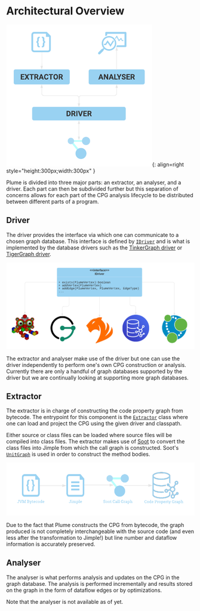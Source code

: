 # Architectural Overview


![Plume Architectural Overview](../assets/images/architectural-overview.png){: align=right style="height:300px;width:300px" }

Plume is divided into three major parts: an extractor, an analyser, and a driver.
Each part can then be subdivided further but this separation of concerns allows for
each part of the CPG analysis lifecycle to be distributed between different parts of
a program.


## Driver

The driver provides the interface via which one can communicate to a chosen graph database.
This interface is defined by [`IDriver`](https://plume-oss.github.io/plume/kotlindoc/io/github/plume/oss/drivers/idriver/)
and is what is implemented by the database drivers such as the [TinkerGraph driver](https://plume-oss.github.io/plume/kotlindoc/io/github/plume/oss/drivers/tinkergraphdriver/) 
or [TigerGraph driver](https://plume-oss.github.io/plume/kotlindoc/io/github/plume/oss/drivers/tigergraphdriver/).

![Driver Architectural Overview](../assets/images/driver-overview.png)

The extractor and analyser make use of the driver but one can use the driver independently to perform
one's own CPG construction or analysis. Currently there are only a handful of graph databases supported by
the driver but we are continually looking at supporting more graph databases.

## Extractor

The extractor is in charge of constructing the code property graph from bytecode. The entrypoint
for this component is the [`Extractor`](https://plume-oss.github.io/plume/kotlindoc/io/github/plume/oss/extractor/)
class where one can load and project the CPG using the given driver and classpath. 

Either source or class files can be loaded where source files will be compiled into class files.
The extractor makes use of [Soot](https://soot-oss.github.io/soot/) to convert the class files 
into Jimple from which the call graph is constructed. 
Soot's [`UnitGraph`](https://www.sable.mcgill.ca/soot/doc/soot/toolkits/graph/UnitGraph.html)
is used in order to construct the method bodies.

![Extractor Architectural Overview](../assets/images/extractor-overview.png)

Due to the fact that Plume constructs the CPG from bytecode, the graph produced is not completely
interchangeable with the source code (and even less after the transformation to Jimple!) but line
number and dataflow information is accurately preserved.

## Analyser

The analyser is what performs analysis and updates on the CPG in the graph database. The analysis 
is performed incrementally and results stored on the graph in the form of dataflow edges or by
optimizations.

Note that the analyser is not available as of yet.